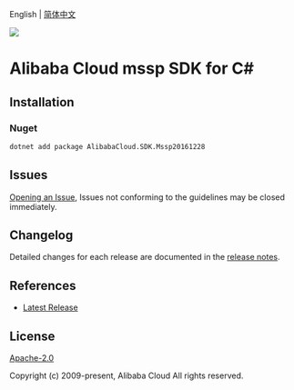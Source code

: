 English | [简体中文](README-CN.md)

![](https://aliyunsdk-pages.alicdn.com/icons/AlibabaCloud.svg)

# Alibaba Cloud mssp SDK for C#

## Installation

### Nuget

```bash
dotnet add package AlibabaCloud.SDK.Mssp20161228
```

## Issues

[Opening an Issue](https://github.com/aliyun/alibabacloud-csharp-sdk/issues/new), Issues not conforming to the guidelines may be closed immediately.

## Changelog

Detailed changes for each release are documented in the [release notes](./ChangeLog.md).

## References

* [Latest Release](https://github.com/aliyun/alibabacloud-csharp-sdk/)

## License

[Apache-2.0](http://www.apache.org/licenses/LICENSE-2.0)

Copyright (c) 2009-present, Alibaba Cloud All rights reserved.
